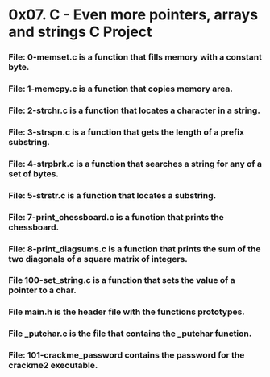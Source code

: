 # 0x07. C - Even more pointers, arrays and strings C Project
### File: 0-memset.c is a function that fills memory with a constant byte.
### File: 1-memcpy.c is a function that copies memory area.
### File: 2-strchr.c is a function that locates a character in a string.
### File: 3-strspn.c is a function that gets the length of a prefix substring.
### File: 4-strpbrk.c is a function that searches a string for any of a set of bytes.
### File: 5-strstr.c is a function that locates a substring.
### File: 7-print_chessboard.c is a function that prints the chessboard.
### File: 8-print_diagsums.c is a function that prints the sum of the two diagonals of a square matrix of integers.
### File 100-set_string.c is a function that sets the value of a pointer to a char.
### File main.h is the header file with the functions prototypes.
### File _putchar.c is the file that contains the _putchar function.
### File: 101-crackme_password contains the password for the crackme2 executable.
